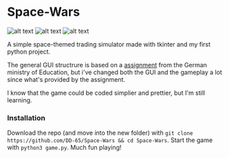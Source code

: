 # Space-Wars
![alt text](https://img.shields.io/badge/Maintained%3F-yes!-brightgreen) ![alt text](https://img.shields.io/badge/ask%20me-anything-red) ![alt text](https://img.shields.io/badge/version-v1.0-informational)

A simple space-themed trading simulator made with tkinter and my first python project.

The general GUI structrure is based on a [assignment](https://informatik.bildung-rp.de/fileadmin/user_upload/informatik.bildung-rp.de/Fortbildung/FB_SpieleProgrammieren/SPIELE-171017-Jakobs_Modul1SpiceWars.pdf) from the German ministry of Education, but i've changed both the GUI and the gameplay a lot since what's provided by the assignment.

I know that the game could be coded simplier and prettier, but I'm still learning.

### Installation
Download the repo (and move into the new folder) with `git clone https://github.com/DD-65/Space-Wars && cd Space-Wars`.
Start the game with `python3 game.py`. 
Much fun playing!
